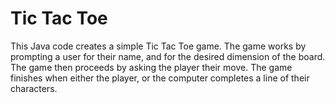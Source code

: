 # Tic Tac Toe
This Java code creates a simple Tic Tac Toe game. The game works by prompting a user for their name, and for the desired dimension of the board. The game then proceeds by asking the player their move. The game finishes when either the player, or the computer completes a line of their characters.
